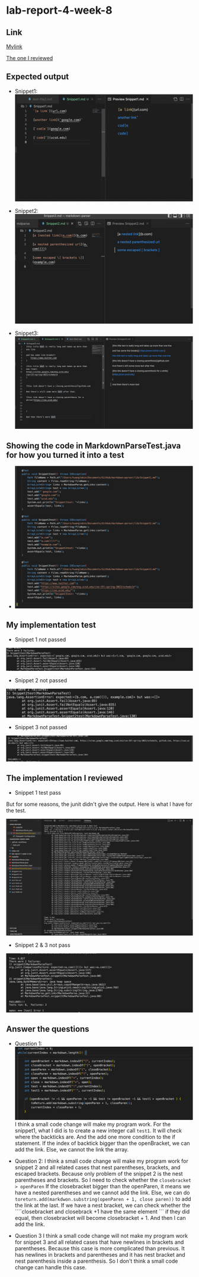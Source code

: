 # lab-report-4-week-8

## Link
[Mylink](https://github.com/LebinHuang/markdown-parser)

[The one I reviewed](https://github.com/FishInAZ/makrdown-parse.git)

## Expected output

* Snippet1:
![Image](lab7-picture1.png)


* Snippet2:
![Image](lab7-picture2.png)


* Snippet3:
![Image](lab7-picture3.png)




## Showing the code in MarkdownParseTest.java for how you turned it into a test

* ![Iamge](lab7-picture13.png)

## My implementation test

* Snippet 1 not passed

![Image](lab7-picture14.png)

* Snippet 2 not passed

![Image](lab7-picture15.png)

* Snippet 3 not passed

![Image](lab7-picture16.png)

## The implementation I reviewed 

* Snippet 1 test pass

But for some reasons, the junit didn't give the output. Here is what I have for the test.

![Image](lab7-picture17.png)

* Snippet 2 & 3 not pass

![Image](lab7-picture12.png)

## Answer the questions

* Question 1:
![Image](lab7-picture19.png)
I think a small code change will make my program work.
For the snippet1, what I did is to create a new integer call ```test1```. It will check where
the backticks are. And the add one more condition to the if statement. If the index of backtick bigger than the openBracket, we can add the link. Else, we cannot the link the array.

* Question 2:
I think a small code change will make my program work for snippet 2 and all related cases that nest parentheses, brackets, and escaped brackets. Because only problem of the snippet 2 is the nest parentheses and brackets. So I need to check whether the ```closebracket > openParen``` If the closebracket bigger than the openParen, it means we have a nested parentheses and we cannot add the link. Else, we can do ```toreturn.add(markdwon.substring(openParen + 1, close paren))``` to add the link at the last. If we have a nest bracket, we can check whether the ````closebracket and closebrack +1 have the same element ``` if they did equal, then closebracket will become closebracket + 1. And then I can add the link.

* Question 3
I think a small code change will not make my program work for snippet 3 and all related cases that have newlines in brackets and parentheses. Because this case is more complicated than previous. It has newlines in brackets and parentheses and it has nest bracket and nest parenthesis inside a parenthesis. So I don't think a small code change can handle this case.